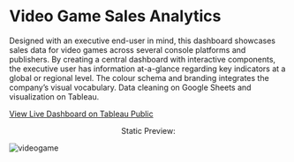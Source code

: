 # Video Game Sales Analytics
Designed with an executive end-user in mind, this dashboard showcases sales data for video games across several console platforms and publishers. By creating a central dashboard with interactive components, the executive user has information at-a-glance regarding key indicators at a global or regional level. The colour schema and branding integrates the company’s visual vocabulary. Data cleaning on Google Sheets and visualization on Tableau.

[View Live Dashboard on Tableau Public](https://public.tableau.com/views/VideoGameSales_16446022426090/MarioCo_Enterprises?%3Adisplay_count=n&%3Alanguage=en-GB&%3Aorigin=viz_share_link)


<p align="center">
    Static Preview:
</p>

![videogame](https://user-images.githubusercontent.com/90063554/158235831-db19a28c-2007-46a7-94c0-69e1cb2084d5.PNG)
